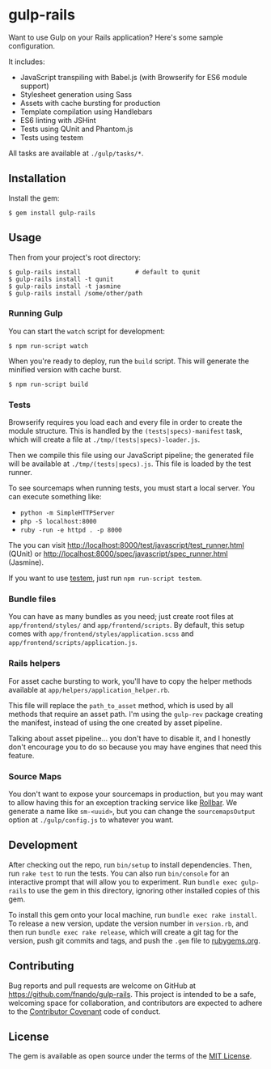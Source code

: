 # gulp-rails

Want to use Gulp on your Rails application? Here's some sample configuration.

It includes:

- JavaScript transpiling with Babel.js (with Browserify for ES6 module support)
- Stylesheet generation using Sass
- Assets with cache bursting for production
- Template compilation using Handlebars
- ES6 linting with JSHint
- Tests using QUnit and Phantom.js
- Tests using testem

All tasks are available at `./gulp/tasks/*`.

## Installation

Install the gem:

    $ gem install gulp-rails

## Usage

Then from your project's root directory:

    $ gulp-rails install               # default to qunit
    $ gulp-rails install -t qunit
    $ gulp-rails install -t jasmine
    $ gulp-rails install /some/other/path

### Running Gulp

You can start the `watch` script for development:

```
$ npm run-script watch
```

When you're ready to deploy, run the `build` script. This will generate the minified version with cache burst.

```
$ npm run-script build
```

### Tests

Browserify requires you load each and every file in order to create the module structure. This is handled by the `(tests|specs)-manifest` task, which will create a file at `./tmp/(tests|specs)-loader.js`.

Then we compile this file using our JavaScript pipeline; the generated file will be available at `./tmp/(tests|specs).js`. This file is loaded by the test runner.

To see sourcemaps when running tests, you must start a local server. You can execute something like:

- `python -m SimpleHTTPServer`
- `php -S localhost:8000`
- `ruby -run -e httpd . -p 8000`

The you can visit <http://localhost:8000/test/javascript/test_runner.html> (QUnit) or <http://localhost:8000/spec/javascript/spec_runner.html> (Jasmine).

If you want to use [testem](https://github.com/airportyh/testem), just run `npm run-script testem`.

### Bundle files

You can have as many bundles as you need; just create root files at `app/frontend/styles/` and `app/frontend/scripts`. By default, this setup comes with `app/frontend/styles/application.scss` and `app/frontend/scripts/application.js`.

### Rails helpers

For asset cache bursting to work, you'll have to copy the helper methods available at `app/helpers/application_helper.rb`.

This file will replace the `path_to_asset` method, which is used by all methods that require an asset path. I'm using the `gulp-rev` package creating the manifest, instead of using the one created by asset pipeline.

Talking about asset pipeline... you don't have to disable it, and I honestly don't encourage you to do so because you may have engines that need this feature.

### Source Maps

You don't want to expose your sourcemaps in production, but you may want to allow having this for an exception tracking service like [Rollbar](http://rollbar.com). We generate a name like `sm-<uuid>`, but you can change the `sourcemapsOutput` option at `./gulp/config.js` to whatever you want.

## Development

After checking out the repo, run `bin/setup` to install dependencies. Then, run `rake test` to run the tests. You can also run `bin/console` for an interactive prompt that will allow you to experiment. Run `bundle exec gulp-rails` to use the gem in this directory, ignoring other installed copies of this gem.

To install this gem onto your local machine, run `bundle exec rake install`. To release a new version, update the version number in `version.rb`, and then run `bundle exec rake release`, which will create a git tag for the version, push git commits and tags, and push the `.gem` file to [rubygems.org](https://rubygems.org).

## Contributing

Bug reports and pull requests are welcome on GitHub at https://github.com/fnando/gulp-rails. This project is intended to be a safe, welcoming space for collaboration, and contributors are expected to adhere to the [Contributor Covenant](contributor-covenant.org) code of conduct.


## License

The gem is available as open source under the terms of the [MIT License](http://opensource.org/licenses/MIT).

